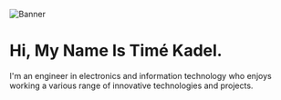 
![Banner](/banner.gif?raw=true "Banner")
# Hi, My Name Is Timé Kadel. 

I'm an engineer in electronics and information technology who enjoys working a various range of innovative technologies and projects.
